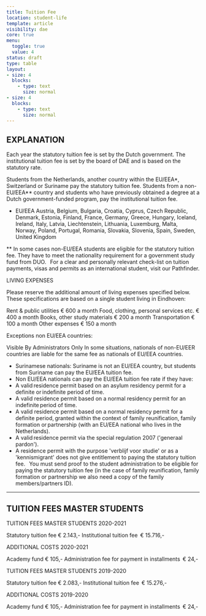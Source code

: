 ```yaml
---
title: Tuition Fee
location: student-life
template: article
visibility: dae
core: true
menu:
  toggle: true
  value: 4
status: draft
type: table
layout:
- size: 4
  blocks:
    - type: text
      size: normal
- size: 4
  blocks:
    - type: text
      size: normal
---
```


## EXPLANATION 

Each year the statutory tuition fee is set by the Dutch government. The institutional tuition fee is set by the board of DAE and is based on the statutory rate. 

Students from the Netherlands, another country within the EU/EEA*, Switzerland or Suriname pay the statutory tuition fee. 
Students from a non-EU/EEA** country and students who have previously obtained a degree at a Dutch government-funded program, pay the institutional tuition fee. 

* EU/EEA 
Austria, Belgium, Bulgaria, Croatia, Cyprus, Czech Republic, Denmark, Estonia, Finland, France, Germany, Greece, Hungary, Iceland, Ireland, Italy, Latvia, Liechtenstein, Lithuania, Luxemburg, Malta, Norway, Poland, Portugal, Romania, Slovakia, Slovenia, Spain, Sweden, United Kingdom 

** In some cases non-EU/EEA students are eligible for the statutory tuition fee. They have to meet the nationality requirement for a government study fund from DUO. 
  
For a clear and personally relevant check-list on tuition payments, visas and permits as an international student, visit our Pathfinder. 

LIVING EXPENSES 

Please reserve the additional amount of living expenses specified below. These specifications are based on a single student living in Eindhoven: 

Rent & public utilities € 600 a month 
Food, clothing, personal services etc. € 400 a month 
Books, other study materials € 200 a month 
Transportation € 100 a month 
Other expenses € 150 a month 

Exceptions non EU/EEA countries: 

Visible By Administrators Only 
In some situations, nationals of non-EU/EER countries are liable for the same fee as nationals of EU/EEA countries. 

* Surinamese nationals: Suriname is not an EU/EEA country, but students from Suriname can pay the EU/EEA tuition fee. 
* Non EU/EEA nationals can pay the EU/EEA tuition fee rate if they have: 
* A valid residence permit based on an asylum residency permit for a definite or indefinite period of time.  
* A valid residence permit based on a normal residency permit for an indefinite period of time.  
* A valid residence permit based on a normal residency permit for a definite period, granted within the context of family reunification, family formation or partnership (with an EU/EEA national who lives in the Netherlands).  
* A valid residence permit via the special regulation 2007 ('generaal pardon').  
* A residence permit with the purpose 'verblijf voor studie' or as a 'kennismigrant' does not give entitlement to paying the statutory tuition fee. 
  
You must send proof to the student administration to be eligible for paying the statutory tuition fee (in the case of family reunification, family formation or partnership we also need a copy of the family members/partners ID).

---

## TUITION FEES MASTER STUDENTS 

TUITION FEES MASTER STUDENTS 2020-2021 

Statutory tuition fee € 2.143,- 
Institutional tuition fee  € 15.716,- 

ADDITIONAL COSTS 2020-2021 

Academy fund € 105,- 
Administration fee for payment in installments  € 24,- 

TUITION FEES MASTER STUDENTS 2019-2020 

Statutory tuition fee € 2.083,- 
Institutional tuition fee  € 15.276,- 

ADDITIONAL COSTS 2019-2020 

Academy fund € 105,- 
Administration fee for payment in installments  € 24,- 
